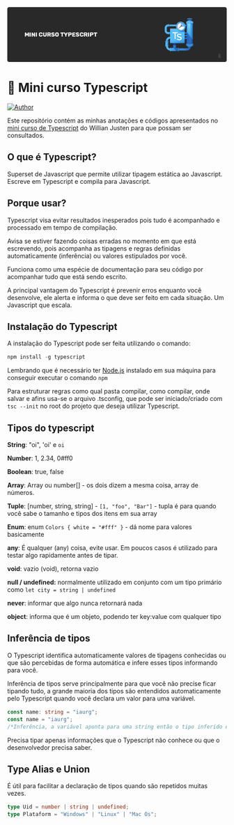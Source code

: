 <img alt="Mini Curso Typescript - iaurg" src="./header-estudo-ts-iaurg.png" />

# 📮 Mini curso Typescript

[![Author](https://img.shields.io/badge/author-iaurg-1d5cb2?style=flat-square)](https://github.com/iaurg)

Este repositório contém as minhas anotações e códigos apresentados no [mini curso de Typescript](📮) do Willian Justen para que possam ser consultados.

## O que é Typescript?

Superset de Javascript que permite utilizar tipagem estática ao Javascript. Escreve em Typescript e compila para Javascript.

## Porque usar?

Typescript visa evitar resultados inesperados pois tudo é acompanhado e processado em tempo de compilação.

Avisa se estiver fazendo coisas erradas no momento em que está escrevendo, pois acompanha as tipagens e regras definidas automaticamente (inferência) ou valores estipulados por você.

Funciona como uma espécie de documentação para seu código por acompanhar tudo que está sendo escrito.

A principal vantagem do Typescript é prevenir erros enquanto você desenvolve, ele alerta e informa o que deve ser feito em cada situação. Um Javascript que escala.

## Instalação do Typescript

A instalação do Typescript pode ser feita utilizando o comando:

```js
npm install -g typescript
```

Lembrando que é necessário ter [Node.js](https://nodejs.org/en/) instalado em sua máquina para conseguir executar o comando `npm`

Para estruturar regras como qual pasta compilar, como compilar, onde salvar e afins usa-se o arquivo .tsconfig, que pode ser iniciado/criado com `tsc --init` no root do projeto que deseja utilizar Typescript.

## Tipos do typescript

**String**: "oi", 'oi' e `oi`

**Number**: 1, 2.34, 0#ff0

**Boolean**: true, false

**Array**: Array<number> ou number[] - os dois dizem a mesma coisa, array de números.

**Tuple**: [number, string, string] - `[1, "foo", "Bar"]` - tupla é para quando você sabe o tamanho e tipos dos itens em sua array

**Enum**: enum `Colors { white = "#fff" }` - dá nome para valores basicamente

**any**: É qualquer (any) coisa, evite usar. Em poucos casos é utilizado para testar algo rapidamente antes de tipar.

**void**: vazio (void), retorna vazio

**null / undefined:** normalmente utilizado em conjunto com um tipo primário como `let city = string | undefined`

**never**: informar que algo nunca retornará nada

**object**: informa que é um objeto, podendo ter key:value com qualquer tipo

## Inferência de tipos

O Typescript identifica automaticamente valores de tipagens conhecidas ou que são percebidas de forma automática e infere esses tipos informando para você.

Inferência de tipos serve principalmente para que você não precise ficar tipando tudo, a grande maioria dos tipos são entendidos automaticamente pelo Typescript quando você declara um valor para uma variável.

```ts
const name: string = "iaurg";
const name = "iaurg";
/*Inferência, a variável aponta para uma string então o tipo inferido é string*/
```

Precisa tipar apenas informações que o Typescript não conhece ou que o desenvolvedor precisa saber.

## Type Alias e Union

É útil para facilitar a declaração de tipos quando são repetidos muitas vezes.

```ts
type Uid = number | string | undefined;
type Plataform = "Windows" | "Linux" | "Mac Os";
```
